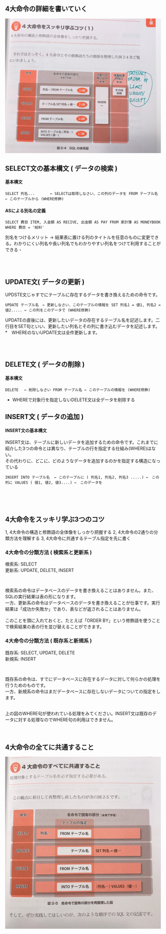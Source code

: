 

## 4大命令の詳細を書いていく



![md](../img/sql.jpg)






## SELECT文の基本構文 ( データの検索 )


#### 基本構文


`
SELECT 列名...       ← SELECTは取得しなさい、この列のデータを
FROM テーブル名 　　　 ← このテーブルから
(WHERE修飾)
`




#### ASによる別名の定義

`
SELECT 費目 ITEM, 入金額 AS RECIVE, 出金額 AS PAY
FROM 家計簿 AS MONEYBOOK
WHERE 費目 = '給料'
`

別名をつけるメリット → 結果表に置ける列のタイトルを任意のものに変更できる。わかりにくい列名や長い列名でもわかりやすい列名をつけて利用することができる・


<br>
<br>

## UPDATE文( データの更新 )

UPDSTE文じゃすでにテーブルに存在するデータを書き換えるための命令です。

`
UPDATE テーブル名　← 更新しなさい、このテーブルの情報を
SET 列名1 = 値1, 列名2 = 値2..... ← この列をこのデータで
(WHERE修飾)
`


UPDATEの直後には、更新したいデータの存在するテーブル名を記述します。二行目をSET句といい、更新したい列名とその列に書き込むデータを記述します。<br>
*　WHEREのないUPDATE文は全件更新します。

<br>
<br>



## DELETE文 ( データの削除 )

#### 基本構文


`
DELETE 　← 削除しなさい
FROM テーブル名 ← このテーブルの情報を
(WHERE修飾)
`

* WHEREで対象行を指定しないDELETE文は全データを削除する

## INSERT文 ( データの追加 )

#### INSERT文の基本構文

INSERT文は、テーブルに新しいデータを追加するための命令です。これまでに紹介した3つの命令とは異なり、テーブルの行を指定する仕組み(WHERE)はない。<br>
その代わりに、どこに、どのようなデータを追加するのかを指定する構造になっている<br>


`
INSERT INTO テーブル名  ← このテーブルに ( 列名1, 列名2, 列名3 .....) ←　この列に
VALUES ( 値1, 値2, 値3....) ←　このデータを
`

<br>
<br>
<br>


## 4大命令をスッキリ学ぶ3つのコツ


1, 4大命令の構造と修飾語の全体像をしっかり把握する
2, 4大命令の2通りの分類方法を理解する
3, 4大命令に共通するテーブル指定を先に書く



### 4大命令の分類方法 ( 検索系と更新系 )

検索系: SELECT <br>
更新系: UPDATE, DELETE, INSERT<br>

<br>

検索系の命令はデータベースのデータを書き換えることはありません。また、SQLの実行結果は表の形になります。<br>
一方、更新系の命令はデータベースのデータを書き換えることが仕事です。実行結果は「成功か失敗か」であり、表などが返されることはありません。<br>
<br>
このことを頭に入れておくと、たとえば「ORDER BY」という修飾語を使うことで検索結果の表の行を並び替えることができます。


### 4大命令の分類方法 ( 既存系と新規系 )

既存系: SELECT, UPDATE, DELETE<br>
新規系: INSERT<br>

<br>

既存系の命令は、すでにデータベースに存在するデータに対して何らかの処理を行うためのものです。<br>
一方、新規系の命令はまだデータベースに存在しないデータについての指定をします。

<br>
上の図のWHERE句が使われている処理をみてください。INSERT文は既存のデータに対する処理なのでWHERE句の利用はできません。

<br>
<br>
<br>


## 4大命令の全てに共通すること


![md](../img/meirei.jpg)




















